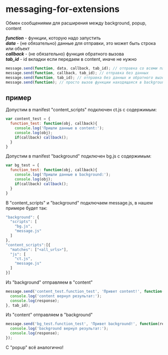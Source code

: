 # messaging-for-extensions
Обмен сообщениями для расширения между background, popup, content

***function*** - функции, которую надо запустить<br>
***data*** - (не обязательно) данные для отправки, это может быть строка или объект<br>
***callback*** - (не обязательно) функция обратного вызова<br>
***tab_id*** - id вкладки если передаем в content, иначе не нужно
```js
message.send(function, data, callback, tab_id); // отправка со всеми параметрами
message.send(function, callback, tab_id); // отправка без данных
message.send(function, tab_id); // отправка без данных и обратного вызова 
message.send(function); // просто вызов функции находящаяся в background или popup
```
## пример
Допустим в manifest "content_scripts" подключен ct.js с содержимым:
```js
var content_test = {
  function_test: function(obj, callback){
    console.log('Пришли данные в content:');
    console.log(obj);
    if(callback) callback();
  }
}
```
Допустим в manifest "background" подключен bg.js с содержимым:
```js
var bg_test = {
  function_test: function(obj, callback){
    console.log('Пришли данные в background:');
    console.log(obj);
    if(callback) callback();
  }
}
```
В "content_scripts" и "background" подключаем message.js, в нашем примере будет так:
```js
"background": {
  "scripts": [
    "bg.js",
    "message.js"
  ]
},
"content_scripts":[{
  "matches": ["<all_urls>"],
  "js": [
    "ct.js",
    "message.js"
  ]
}]
```
Из "background" отправляем в "content"
```js
message.send('content_test.function_test', 'Привет content!', function(response){
  console.log('content вернул результат:');
  console.log(response);
}, tab_id);
```
Из "content" отправляем в "background"
```js
message.send('bg_test.function_test', 'Привет background!', function(response){
  console.log('background вернул результат:');
  console.log(response);
});
```
С "popup" всё аналогично!
